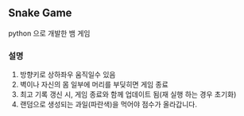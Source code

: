 ## Snake Game

python 으로 개발한 뱀 게임

### 설명

1. 방향키로 상하좌우 움직일수 있음
2. 벽이나 자신의 몸 일부에 머리를 부딪히면 게임 종료
3. 최고 기록 갱신 시, 게임 종료와 함께 업데이트 됨(재 실행 하는 경우 초기화)
4. 랜덤으로 생성되는 과일(파란색)을 먹어야 점수가 올라갑니다.
